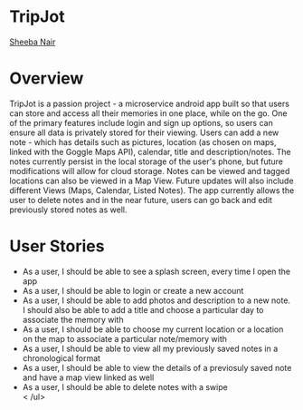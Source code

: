 # TripJot

[Sheeba Nair](https://github.com/sheebanair "Sheeba Nair")

# Overview

TripJot is a passion project - a microservice android app built so that users can store and access all their memories in one place, while on the go. One of the primary features include login and sign up options, so users can ensure all data is privately stored for their viewing. Users can add a new note - which has details such as pictures, location (as chosen on maps, linked with the Goggle Maps API), calendar, title and description/notes. The notes currently persist in the local storage of the user's phone, but future modifications will allow for cloud storage. Notes can be viewed and tagged locations can also be viewed in a Map View. Future updates will also include different Views (Maps, Calendar, Listed Notes). The app currently allows the user to delete notes and in the near future, users can go back and edit previously stored notes as well.

# User Stories

<ul> 
  <li> As a user, I should be able to see a splash screen, every time I open the app</li>
  <li> As a user, I should be able to login or create a new account</li>
  <li> As a user, I should be able to add photos and description to a new note. I should also be able to add a title and choose a particular day to associate the memory with</li>
  <li> As a user, I should be able to choose my current location or a location on the map to associate a particular note/memory with</li>
  <li> As a user, I should be able to view all my previously saved notes in a chronological format</li>
  <li> As a user, I should be able to view the details of a previosuly saved note and have a map view linked as well</li>
  <li> As a user, I should be able to delete notes with a swipe</li>
< /ul>
